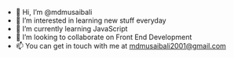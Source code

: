 - 👋 Hi, I’m @mdmusaibali
- 👀 I’m interested in learning new stuff everyday
- 🌱 I’m currently learning JavaScript
- 💞️ I’m looking to collaborate on Front End Development
- 📫 You can get in touch with me at mdmusaibali2001@gmail.com

<!---
mdmusaibali/mdmusaibali is a ✨ special ✨ repository because its `README.md` (this file) appears on your GitHub profile.
You can click the Preview link to take a look at your changes.
--->
